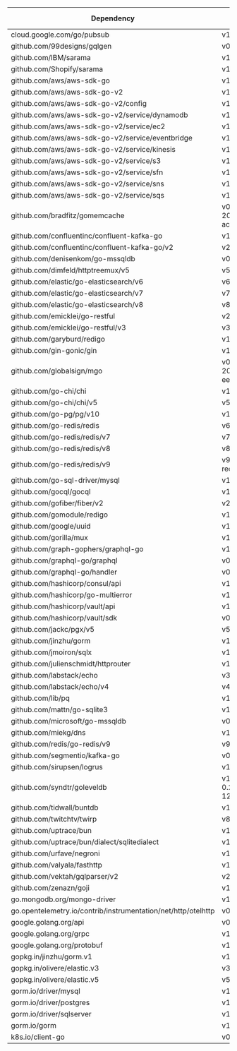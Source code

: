 | Dependency | Minimum Version | Maximum Version | Auto-Instrumented |
|------------|-----------------|-----------------|-----------------|
| cloud.google.com/go/pubsub | v1.33.0 | v1.45.3 | true
| github.com/99designs/gqlgen | v0.17.36 | v0.17.62 | true
| github.com/IBM/sarama | v1.40.0 | v1.44.0 | true
| github.com/Shopify/sarama | v1.38.1 | v1.44.0 | true
| github.com/aws/aws-sdk-go | v1.44.327 | v1.55.5 | true
| github.com/aws/aws-sdk-go-v2 | v1.20.3 | v2.0.0-preview.4+incompatible | true
| github.com/aws/aws-sdk-go-v2/config | v1.18.21 | v1.28.7 | true
| github.com/aws/aws-sdk-go-v2/service/dynamodb | v1.21.4 | v1.38.1 | true
| github.com/aws/aws-sdk-go-v2/service/ec2 | v1.93.2 | v1.198.1 | true
| github.com/aws/aws-sdk-go-v2/service/eventbridge | v1.20.4 | v1.36.1 | true
| github.com/aws/aws-sdk-go-v2/service/kinesis | v1.18.4 | v1.32.8 | true
| github.com/aws/aws-sdk-go-v2/service/s3 | v1.32.0 | v1.71.1 | true
| github.com/aws/aws-sdk-go-v2/service/sfn | v1.19.4 | v1.34.2 | true
| github.com/aws/aws-sdk-go-v2/service/sns | v1.21.4 | v1.33.8 | true
| github.com/aws/aws-sdk-go-v2/service/sqs | v1.24.4 | v1.37.4 | true
| github.com/bradfitz/gomemcache | v0.0.0-20230611145640-acc696258285 | github.com/bradfitz/gomemcache | false
| github.com/confluentinc/confluent-kafka-go | v1.9.2 | v1.9.3-RC3 | false
| github.com/confluentinc/confluent-kafka-go/v2 | v2.2.0 | v2.6.1 | false
| github.com/denisenkom/go-mssqldb | v0.11.0 | v0.12.3 | false
| github.com/dimfeld/httptreemux/v5 | v5.5.0 | v5.5.0 | false
| github.com/elastic/go-elasticsearch/v6 | v6.8.5 | v6.8.10 | true
| github.com/elastic/go-elasticsearch/v7 | v7.17.10 | v7.17.10 | true
| github.com/elastic/go-elasticsearch/v8 | v8.15.0 | v8.17.0 | true
| github.com/emicklei/go-restful | v2.16.0+incompatible | v2.16.0+incompatible | false
| github.com/emicklei/go-restful/v3 | v3.11.0 | v3.12.1 | false
| github.com/garyburd/redigo | v1.6.4 | v1.6.4 | false
| github.com/gin-gonic/gin | v1.9.1 | v1.10.0 | true
| github.com/globalsign/mgo | v0.0.0-20181015135952-eeefdecb41b8 | github.com/globalsign/mgo | false
| github.com/go-chi/chi | v1.5.4 | v4.1.2+incompatible | true
| github.com/go-chi/chi/v5 | v5.0.10 | v5.2.0 | true
| github.com/go-pg/pg/v10 | v10.11.1 | v10.14.0 | false
| github.com/go-redis/redis | v6.15.9+incompatible | v6.15.9+incompatible | false
| github.com/go-redis/redis/v7 | v7.4.1 | v7.4.1 | true
| github.com/go-redis/redis/v8 | v8.11.5 | v8.11.5 | true
| github.com/go-redis/redis/v9 | v9.7.0   // renamed to redis/go-redis in v9 | v9.7.0 | false
| github.com/go-sql-driver/mysql | v1.6.0 | v1.8.1 | false
| github.com/gocql/gocql | v1.6.0 | v1.7.0 | true
| github.com/gofiber/fiber/v2 | v2.52.5 | v2.52.6 | true
| github.com/gomodule/redigo | v1.8.9 | v1.9.2 | false
| github.com/google/uuid | v1.5.0 | v1.6.0 | false
| github.com/gorilla/mux | v1.8.0 | v1.8.1 | true
| github.com/graph-gophers/graphql-go | v1.5.0 | v1.5.0 | true
| github.com/graphql-go/graphql | v0.8.1 | v0.8.1 | true
| github.com/graphql-go/handler | v0.2.3 | v0.2.4 | false
| github.com/hashicorp/consul/api | v1.24.0 | v1.31.0 | false
| github.com/hashicorp/go-multierror | v1.1.1 | v1.1.1 | false
| github.com/hashicorp/vault/api | v1.9.2 | v1.15.0 | true
| github.com/hashicorp/vault/sdk | v0.9.2 | v0.14.0 | true
| github.com/jackc/pgx/v5 | v5.6.0 | v5.7.2 | true
| github.com/jinzhu/gorm | v1.9.16 | v1.9.16 | true
| github.com/jmoiron/sqlx | v1.3.5 | v1.4.0 | false
| github.com/julienschmidt/httprouter | v1.3.0 | v1.3.0 | true
| github.com/labstack/echo | v3.3.10+incompatible | v3.3.10+incompatible | false
| github.com/labstack/echo/v4 | v4.11.1 | v4.13.3 | true
| github.com/lib/pq | v1.10.2 | v1.10.9 | false
| github.com/mattn/go-sqlite3 | v1.14.18 | v1.14.24 | false
| github.com/microsoft/go-mssqldb | v0.21.0 | v1.8.0 | false
| github.com/miekg/dns | v1.1.55 | v1.1.62 | false
| github.com/redis/go-redis/v9 | v9.7.0 | v9.7.0 | true
| github.com/segmentio/kafka-go | v0.4.42 | v0.4.47 | true
| github.com/sirupsen/logrus | v1.9.3 | v1.9.3 | true
| github.com/syndtr/goleveldb | v1.0.1-0.20220721030215-126854af5e6d | v1.0.0 | false
| github.com/tidwall/buntdb | v1.3.0 | v1.3.2 | false
| github.com/twitchtv/twirp | v8.1.3+incompatible | v8.1.3+incompatible | true
| github.com/uptrace/bun | v1.1.17 | v1.2.7 | false
| github.com/uptrace/bun/dialect/sqlitedialect | v1.1.17 | v1.2.7 | false
| github.com/urfave/negroni | v1.0.0 | v1.0.0 | false
| github.com/valyala/fasthttp | v1.51.0 | v1.58.0 | false
| github.com/vektah/gqlparser/v2 | v2.5.16 | v2.5.21 | false
| github.com/zenazn/goji | v1.0.1 | v1.0.1 | false
| go.mongodb.org/mongo-driver | v1.12.1 | v1.17.1 | false
| go.opentelemetry.io/contrib/instrumentation/net/http/otelhttp | v0.44.0 | v0.58.0 | false
| google.golang.org/api | v0.128.0 | v0.214.0 | false
| google.golang.org/grpc | v1.57.1 | v1.70.0-dev | true
| google.golang.org/protobuf | v1.33.0 | v1.36.1 | false
| gopkg.in/jinzhu/gorm.v1 | v1.9.2 | v1.9.2 | false
| gopkg.in/olivere/elastic.v3 | v3.0.75 | v3.0.75 | false
| gopkg.in/olivere/elastic.v5 | v5.0.84 | v5.0.86 | false
| gorm.io/driver/mysql | v1.0.1 | v1.5.7 | false
| gorm.io/driver/postgres | v1.4.6 | v1.5.11 | false
| gorm.io/driver/sqlserver | v1.4.2 | v1.5.4 | false
| gorm.io/gorm | v1.25.3 | v1.25.12 | true
| k8s.io/client-go | v0.23.17 | v0.33.0-alpha.0 | true
